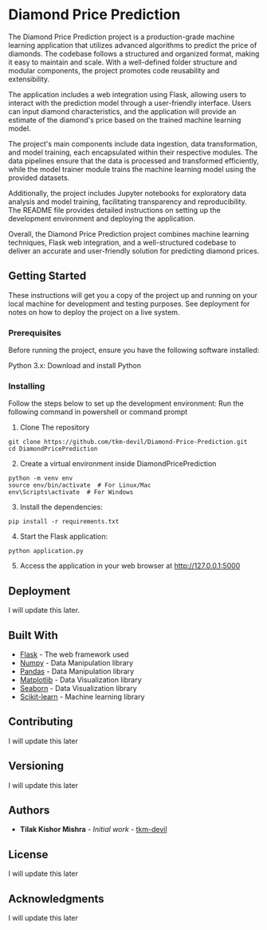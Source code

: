 # Diamond Price Prediction

The Diamond Price Prediction project is a production-grade machine learning application that utilizes advanced algorithms to predict the price of diamonds. The codebase follows a structured and organized format, making it easy to maintain and scale. With a well-defined folder structure and modular components, the project promotes code reusability and extensibility.

The application includes a web integration using Flask, allowing users to interact with the prediction model through a user-friendly interface. Users can input diamond characteristics, and the application will provide an estimate of the diamond's price based on the trained machine learning model.

The project's main components include data ingestion, data transformation, and model training, each encapsulated within their respective modules. The data pipelines ensure that the data is processed and transformed efficiently, while the model trainer module trains the machine learning model using the provided datasets.

Additionally, the project includes Jupyter notebooks for exploratory data analysis and model training, facilitating transparency and reproducibility. The README file provides detailed instructions on setting up the development environment and deploying the application.

Overall, the Diamond Price Prediction project combines machine learning techniques, Flask web integration, and a well-structured codebase to deliver an accurate and user-friendly solution for predicting diamond prices.

## Getting Started

These instructions will get you a copy of the project up and running on your local machine for development and testing purposes. See deployment for notes on how to deploy the project on a live system.

### Prerequisites

Before running the project, ensure you have the following software installed:

Python 3.x: Download and install Python

### Installing

Follow the steps below to set up the development environment:
Run the following command in powershell or command prompt

1. Clone The repository

```
git clone https://github.com/tkm-devil/Diamond-Price-Prediction.git
cd DiamondPricePrediction
```

2. Create a virtual environment inside DiamondPricePrediction

```
python -m venv env
source env/bin/activate  # For Linux/Mac
env\Scripts\activate  # For Windows
```

3. Install the dependencies:

```
pip install -r requirements.txt
```

4. Start the Flask application:

```
python application.py
```

5. Access the application in your web browser at http://127.0.0.1:5000


## Deployment

I will update this later.

## Built With

* [Flask](https://flask.palletsprojects.com/en/2.3.x/) - The web framework used
* [Numpy](https://numpy.org/) - Data Manipulation library
* [Pandas](https://pandas.pydata.org/) - Data Manipulation library
* [Matplotlib](https://matplotlib.org/) - Data Visualization library
* [Seaborn](https://seaborn.pydata.org/) - Data Visualization library
* [Scikit-learn](https://scikit-learn.org/stable/) - Machine learning library

## Contributing

I will update this later

## Versioning

I will update this later

## Authors

* **Tilak Kishor Mishra** - *Initial work* - [tkm-devil](https://github.com/tkm-devil)


## License

I will update this later

## Acknowledgments

I will update this later

